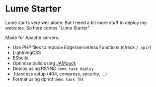 # Lume Starter

Lume starts very well alone. But I need a bit more stuff to deploy my websites. So here comes "Lume Starter"

Made for Apache servers.

- Use PHP files to replace Edge/serverless Functions (check `/_api/`)
- LightningCSS
- ESbuild
- Optimize build using [JAMpack](https://jampack.divriots.com/)
- Deploy using RSYNC `deno task deploy`
- .htaccess setup (404, compress, security, ...)
- Format using dprint `deno task fmt`
